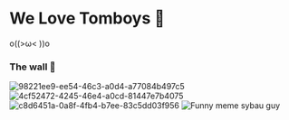 # We Love Tomboys 💖

o((>ω< ))o


### The wall 🧱
![98221ee9-ee54-46c3-a0d4-a77084b497c5](https://github.com/user-attachments/assets/50e03a85-d5f9-4655-b274-4df3a4fffaa4)
![4cf52472-4245-46e4-a0cd-81447e7b4075](https://github.com/user-attachments/assets/adb219aa-6851-458d-8dfd-d08882aeffa0)
![c8d6451a-0a8f-4fb4-b7ee-83c5dd03f956](https://github.com/user-attachments/assets/01157e86-20f3-4660-81ed-6c546fcf2afe)
![Funny meme sybau guy](https://github.com/user-attachments/assets/715e5c12-554e-4f87-ae8a-ca490d6bdc89)
